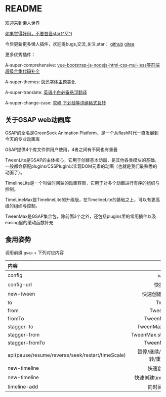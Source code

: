 # README

欢迎来到懒人世界

[如果觉得好用，不要吝啬star(*^▽^*)](https://gitee.com/qq34347476/gsapCodes)

今后更新更多懒人插件，欢迎提bugs,交流,关注,star：
[github](https://github.com/qq34347476)
[gitee](https://gitee.com/qq34347476)

更多优秀插件：

A-super-comprehensive: [vue-bootstrap-js-nodejs-html-css-mui-less等前端超级合集代码补全](https://marketplace.visualstudio.com/items?itemName=xuedao.super-comprehensive)

A-super-themes: [荧光字体主题美化](https://marketplace.visualstudio.com/items?itemName=xuedao.super-themes)

A-super-translate: [英语小白必备悬浮翻译](https://marketplace.visualstudio.com/items?itemName=xuedao.super-translate)

A-super-change-case: [驼峰,下划线等词组格式互转](https://marketplace.visualstudio.com/items?itemName=xuedao.super-change-case)

## 关于GSAP web动画库

GSAP的全名是GreenSock Animation Platform，是一个从flash时代一直发展到今天的专业动画库

GSAP提供4个库文件供用户使用，4者之间有不同也有重叠

TweenLite是GSAP的主体核心，它用于创建基本动画，是其他各类模块的基础。一般都会搭配plugins/CSSPlugin以实现DOM元素的动画（也就是我们最熟悉的动画了）。

TimelineLite是一个叫做时间轴的动画容器，它用于对多个动画进行有序的组织与控制。

TimeLineMax是TimelineLite的升级版，在TimelineLite的基础之上，可以有更高级的组织与控制。

TweenMax是GSAP集合包，除前面3个之外，还包括plugins里的常用插件以及easing里的缓动函数补充

## 食用姿势

调用前缀  `gsap` + 下列对应内容


| 内容                                             |                                快捷键 |
| :----------------------------------------------- | ------------------------------------: |
| config                                           |                          vars相关属性 |
| config-url                                       |                          快捷引入GSAP |
| new-tween                                        |                      快速创建TweenMax |
| to                                               |                           TweenMax.to |
| from                                             |                         TweenMax.from |
| fromTo                                           |                       TweenMax.fromTo |
| stagger-to                                       |                    TweenMax.staggerTo |
| stagger-from                                     |                  TweenMax.staggerFrom |
| stagger-fromTo                                   |                       TweenMax.fromTo |
| api(pause/resume/reverse/seek/restart/timeScale) | 暂停/继续/反转播放/跳转/重播/倍速播放 |
| new-timeline                                     |                      快速创建Timeline |
| new-timeline                                     |                快速创建timeline时间轴 |
| timeline-add                                     |                      向时间轴添加动画 |
